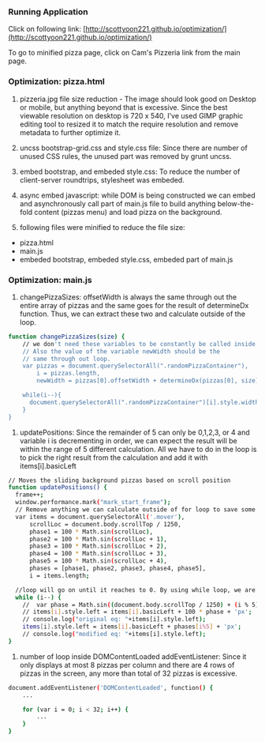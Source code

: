 ### Running Application
Click on following link:
[http://scottyoon221.github.io/optimization/](http://scottyoon221.github.io/optimization/)

To go to minified pizza page, click on Cam's Pizzeria link from the main page.


### Optimization: pizza.html 
1. pizzeria.jpg file size reduction - The image should look good on Desktop or mobile, but anything beyond that is excessive. Since the best viewable resolution on desktop is 720 x 540, I've used GIMP graphic editing tool to resized it to match the require resolution and remove metadata to further optimize it.

1. uncss bootstrap-grid.css and style.css file: Since there are number of unused CSS rules, the unused part was removed by grunt uncss.

1. embed bootstrap, and embeded style.css: To reduce the number of client-server roundtrips, stylesheet was embeded. 

1. async embed javascript: while DOM is being constructed we can embed and asynchronously call part of main.js file to build anything below-the-fold content (pizzas menu) and load pizza on the background.

1. following files were minified to reduce the file size:
  * pizza.html
  * main.js
  * embeded bootstrap, embeded style.css, embeded part of main.js


### Optimization: main.js
1. changePizzaSizes:  offsetWidth is always the same through out the entire array of pizzas and the same goes for the result of determineDx function. Thus, we can extract these two and calculate outside of the loop.

```bash
function changePizzaSizes(size) {
	// we don't need these variables to be constantly be called inside the loop.
	// Also the value of the variable newWidth should be the
	// same through out loop.
	var pizzas = document.querySelectorAll(".randomPizzaContainer"),
	    i = pizzas.length,
	    newWidth = pizzas[0].offsetWidth + determineDx(pizzas[0], size) + 'px';

	while(i--){
	  document.querySelectorAll(".randomPizzaContainer")[i].style.width = newWidth;
	}
}
```

1. updatePositions: Since the remainder of 5 can only be 0,1,2,3, or 4 and variable i is decrementing in order, we can expect the result will be within the range of 5 different calculation. All we have to do in the loop is to pick the right result from the calculation and add it with items[i].basicLeft

```bash
// Moves the sliding background pizzas based on scroll position
function updatePositions() {
  frame++;
  window.performance.mark("mark_start_frame");
  // Remove anything we can calculate outside of for loop to save some computation time
  var items = document.querySelectorAll('.mover'),
      scrollLoc = document.body.scrollTop / 1250,
      phase1 = 100 * Math.sin(scrollLoc),
      phase2 = 100 * Math.sin(scrollLoc + 1),
      phase3 = 100 * Math.sin(scrollLoc + 2),
      phase4 = 100 * Math.sin(scrollLoc + 3),
      phase5 = 100 * Math.sin(scrollLoc + 4),
      phases = [phase1, phase2, phase3, phase4, phase5],
      i = items.length;

  //loop will go on until it reaches to 0. By using while loop, we are avoiding the value comparison for each loop
  while (i--) {
    //  var phase = Math.sin((document.body.scrollTop / 1250) + (i % 5));
    // items[i].style.left = items[i].basicLeft + 100 * phase + 'px';
    // console.log("original eq: "+items[i].style.left);
    items[i].style.left = items[i].basicLeft + phases[i%5] + 'px';
    // console.log("modified eq: "+items[i].style.left);
}
```

1. number of loop inside DOMContentLoaded addEventListener: Since it only displays at most 8 pizzas per column and there are 4 rows of pizzas in the screen, any more than total of 32 pizzas is excessive.

```bash
document.addEventListener('DOMContentLoaded', function() {
	...

	for (var i = 0; i < 32; i++) {
		...
	}
}
```




